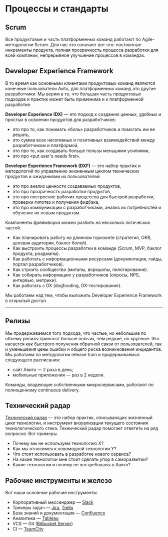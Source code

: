 # Процессы и стандарты

## Scrum

Все продуктовые и часть платформенных команд работают по Agile-методологии Scrum. Для нас это означает вот что: постоянные инкременты продукта, полная прозрачность процесса разработки для всей компании, непрерывное улучшение процессов в командах.

## Developer Experience Framework
В то время как основными клиентами продуктовых команд являются конечные пользователи Avito, для платформенных команд это другие разработчики. Мы верим в то, что большая часть продуктовых подходов и практик может быть применима и к платформенной разработке. 

**Developer Experience (DX)** — это подход к созданию ценных, удобных и простых в освоении продуктов для разработчиков:

- это про то, как понимать «боль» разработчиков и помогать им ее решать,
- это сумма всех негативных и позитивных взаимодействий между разработчиком и платформой,
- это про то, как создавать больше пользы меньшими усилиями,
- это про «put user's needs first».

**Developer Experience Framework (DXF)** — это набор практик и методологий по управлению жизненным циклом технических продуктов и ожиданиями их пользователей:

- это про анализ ценности создаваемых продуктов,
- это про прозрачность разработки продуктов,
- это про построение рабочих процессов для быстрой разработки, проверки гипотез и получения фидбэка,
- это про коммуникации с разработчиками, анализ их потребностей и обучение их новым продуктам.

Компоненты фреймворка можно разбить на несколько логических частей.

- Как планировать работу на длинном горизонте (стратегия, OKR, целевая аудитория, бэклог болей).
- Как выстроить процессы разработки в команде (Scrum, MVP, бэклог продукта, роадмапы).
- Как работать с информационными ресурсами (документация, гайды, портал разработчиков).
- Как строить сообщество (митапы, воркшопы, пилотирование).
- Как собирать информацию у разработчиков (опросы, NPS, интервью, метрики).
- Как работать с DX (dogfooding, DX-тестирование).

Мы работаем над тем, чтобы выложить Developer Experience Framework в открытый доступ. 

***

## Релизы
Мы придерживаемся того подхода, что частые, но небольшие по объему релизы приносят больше пользы, чем редкие, но крупные. Это касается как быстрого получения обратной связи от пользователей, так и уменьшения цены ошибки и общего риска возникновения инцидентов. Мы работаем по методологии release train и придерживаемся следующего расписания:

- сайт Авито — 2 раза в день;
- мобильные приложения — раз в 2 недели.

Команды, владеющие собственными микросервисами, работают по полноценному continuous delivery.


## Технический радар

[Технический радар](https://techradar.avito.ru) — это набор практик, описывающих жизненный цикл технологии, и инструмент визуализации текущего состояния технологического стека. Технический радар помогает ответить на ряд вопросов. Вот примеры. 

- Почему мы не используем технологию X?
- Как мы относимся к новомодной технологии Y?
- Что стоит использовать в разработке нового сервиса?
- На какие технологии мне стоит сделать упор в саморазвитии?
- Какие технологии и почему не востребованы в Авито?

## Рабочие инструменты и железо

Вот наши основные рабочие инструменты.  

- Корпоративный мессенджер — [Slack](https://slack.com/)
- Трекеры задач — [Jira](https://www.atlassian.com/software/jira), [Trello](https://trello.com/)
- База знаний и документация — [Confluence](https://www.atlassian.com/software/confluence)
- Аналитика — [Tableau](https://www.tableau.com/products/server)
- VCS — Git ([Bitbucket Server](https://www.atlassian.com/software/bitbucket/server))
- CI — [TeamCity](https://www.jetbrains.com/teamcity/)

